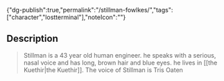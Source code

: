 
{"dg-publish":true,"permalink":"/stillman-fowlkes/","tags":["character","lostterminal"],"noteIcon":""}



## Description

> <span query="get(aliases.0)"></span>Stillman<span type="end"></span> is a <span query="get(age)"></span>43<span type="end"></span> year old <span query="get(species)"></span>human<span type="end"></span> <span query="get(archetype)"></span>engineer<span type="end"></span>. <span query="get(pronouns.0)"></span>he<span type="end"></span> speaks with a <span query="get(voice)"></span>serious, nasal<span type="end"></span> voice and has <span query="get(hair)"></span>long, brown<span type="end"></span> hair and <span query="get(eyes)"></span>blue<span type="end"></span> eyes. <span query="get(pronouns.0)"></span>he<span type="end"></span> lives in <span query="get(home.0)"></span>[[the Kuethir\|the Kuethir]]<span type="end"></span>.
> The voice of <span query="get(aliases.0)"></span>Stillman<span type="end"></span> is <span query="get(actor)"></span>Tris Oaten<span type="end"></span>

 